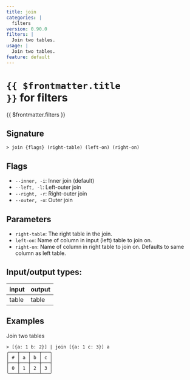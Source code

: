 ```yaml
---
title: join
categories: |
  filters
version: 0.90.0
filters: |
  Join two tables.
usage: |
  Join two tables.
feature: default
---
```


<!-- This file is automatically generated. Please edit the command in https://github.com/nushell/nushell instead. -->

# <code>{{ $frontmatter.title }}</code> for filters

<div class='command-title'>{{ $frontmatter.filters }}</div>

## Signature

`> join {flags} (right-table) (left-on) (right-on)`

## Flags

- `--inner, -i`: Inner join (default)
- `--left, -l`: Left-outer join
- `--right, -r`: Right-outer join
- `--outer, -o`: Outer join

## Parameters

- `right-table`: The right table in the join.
- `left-on`: Name of column in input (left) table to join on.
- `right-on`: Name of column in right table to join on. Defaults to same column as left table.

## Input/output types:

| input | output |
| ----- | ------ |
| table | table  |

## Examples

Join two tables

```nu
> [{a: 1 b: 2}] | join [{a: 1 c: 3}] a
╭───┬───┬───┬───╮
│ # │ a │ b │ c │
├───┼───┼───┼───┤
│ 0 │ 1 │ 2 │ 3 │
╰───┴───┴───┴───╯

```
